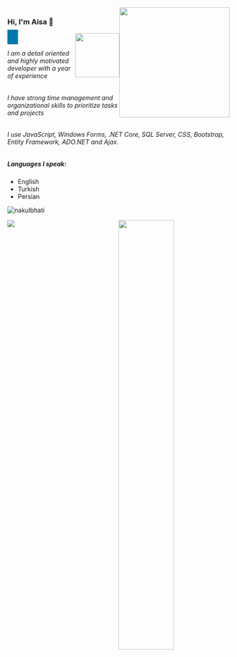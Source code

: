 

<img src="https://github.com/Aisa-Asghari/Aisa-Asghari/blob/main/laptop.jpg" width="250px" style="float:right" />

### Hi, I'm Aisa 👋

<a href="https://www.linkedin.com/in/aisa-asghari/" target="_blank" style="background-color:rgb(0,120,171); padding:8px 12px;"><img src="https://github.com/Aisa-Asghari/Aisa-Asghari/blob/main/linkedin-logo.jpg" width="100px" style="float:right" /></a>

###### I am a detail oriented and highly motivated developer with a year of experience
###### I have strong time management and organizational skills to prioritize tasks and projects
###### I use JavaScript, Windows Forms, .NET Core, SQL Server, CSS, Bootstrap, Entity Framework, ADO.NET and Ajax.
##### Languages I speak:
- English
- Turkish
- Persian 

<p align="left">
  <img src="https://komarev.com/ghpvc/?username=Aisa-Asghari&color=brightblue" alt="nakulbhati" />
</p>

<p align="left">
  <img width="50%" src="https://github-readme-stats.vercel.app/api?username=Aisa-Asghari&show_icons=true&theme=monokai&count_private=true" 
       <p align="right">
  <img src="https://github-readme-stats.vercel.app/api/top-langs/?username=Aisa-Asghari&theme=merko&layout=compact&hide_langs_below=1" />
</p>
